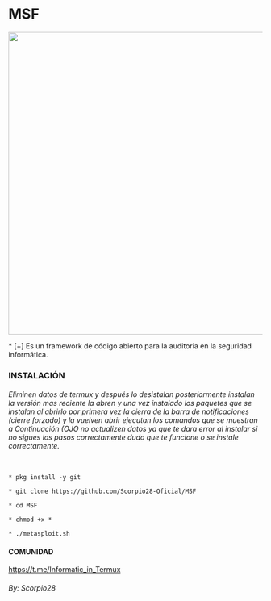 # MSF
<p align="center">
	<img src="https://i.imgur.com/AjYrodX.jpeg" width="600px" hight="100px">
</p>
* [+] Es un framework de código abierto para la auditoria en la seguridad informática.

### INSTALACIÓN

###### Eliminen datos de termux y después lo desistalan posteriormente instalan la versión mas reciente la abren y una vez instalado los paquetes que se instalan al abrirlo por primera vez la cierra de la barra de notificaciones (cierre forzado) y la vuelven abrir ejecutan los comandos que se muestran a Continuación (OJO no actualizen datos ya que te dara error al instalar si no sigues los pasos correctamente dudo que te funcione o se instale correctamente.

```

* pkg install -y git

* git clone https://github.com/Scorpio28-Oficial/MSF

* cd MSF

* chmod +x *

* ./metasploit.sh
```

#### COMUNIDAD

https://t.me/Informatic_in_Termux


###### By: Scorpio28

